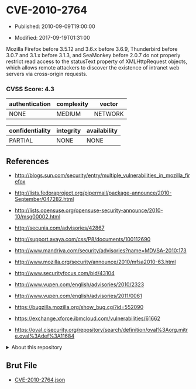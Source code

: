 # CVE-2010-2764

- Published: 2010-09-09T19:00:00

- Modified: 2017-09-19T01:31:00

Mozilla Firefox before 3.5.12 and 3.6.x before 3.6.9, Thunderbird before 3.0.7 and 3.1.x before 3.1.3, and SeaMonkey before 2.0.7 do not properly restrict read access to the statusText property of XMLHttpRequest objects, which allows remote attackers to discover the existence of intranet web servers via cross-origin requests.

### CVSS Score: **4.3**

| authentication | complexity | vector |
| --- | --- | --- |
| NONE | MEDIUM | NETWORK |

| confidentiality | integrity | availability |
| --- | --- | --- |
| PARTIAL | NONE | NONE |

## References

* http://blogs.sun.com/security/entry/multiple_vulnerabilities_in_mozilla_firefox

* http://lists.fedoraproject.org/pipermail/package-announce/2010-September/047282.html

* http://lists.opensuse.org/opensuse-security-announce/2010-10/msg00002.html

* http://secunia.com/advisories/42867

* http://support.avaya.com/css/P8/documents/100112690

* http://www.mandriva.com/security/advisories?name=MDVSA-2010:173

* http://www.mozilla.org/security/announce/2010/mfsa2010-63.html

* http://www.securityfocus.com/bid/43104

* http://www.vupen.com/english/advisories/2010/2323

* http://www.vupen.com/english/advisories/2011/0061

* https://bugzilla.mozilla.org/show_bug.cgi?id=552090

* https://exchange.xforce.ibmcloud.com/vulnerabilities/61662

* https://oval.cisecurity.org/repository/search/definition/oval%3Aorg.mitre.oval%3Adef%3A11684

<details>
<summary>About this repository</summary> 

  This repository is part of the project [Live Hack CVE](https://github.com/Live-Hack-CVE). Main website can be found [www.live-hack.org](https://www.live-hack.org) 
  
  Made by [Sn0wAlice](https://github.com/Sn0wAlice) for the people that care about security and need to have a feed of the latest CVEs. Hope you enjoy it, don't forget to star the repo and follow me on [Twitter](https://twitter.com/Sn0wAlice) and [Github](https://github.com/Sn0wAlice). And that is my [personnal website](https://www.alice-snow.me/)

  - [Home Page](https://github.com/Live-Hack-CVE)
  - [Framework](https://github.com/Live-Hack-CVE/cve-framework)
  - [CVE database](https://github.com/Live-Hack-CVE/full_database)
  - [Changelog](https://github.com/Live-Hack-CVE/Changelog)
</details>

## Brut File

* [CVE-2010-2764.json](https://raw.githubusercontent.com/Live-Hack-CVE/full_database/main/cves/2010/CVE-2010-2764.json)

